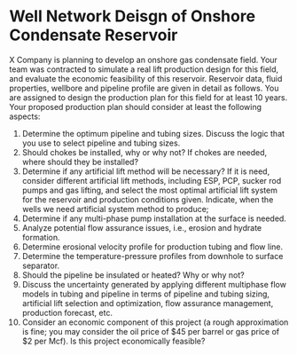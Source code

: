 # Well Network Deisgn of Onshore Condensate Reservoir
X Company is planning to develop an onshore gas condensate field. Your team was contracted to simulate a real lift production design for this field, and evaluate the economic feasibility of this reservoir. Reservoir data, fluid properties, wellbore and pipeline profile are given in detail as follows. You are assigned to design the production plan for this field for at least 10 years. Your proposed production plan should consider at least the following aspects:
1. Determine the optimum pipeline and tubing sizes. Discuss the logic that you use to select pipeline and tubing sizes.
2. Should chokes be installed, why or why not? If chokes are needed, where should they be installed?
3. Determine if any artificial lift method will be necessary? If it is need, consider different artificial lift methods, including ESP, PCP, sucker rod pumps and gas lifting, and select the most optimal artificial lift system for the reservoir and production conditions given. Indicate, when the wells we need artificial system method to produce;
4. Determine if any multi-phase pump installation at the surface is needed.
5. Analyze potential flow assurance issues, i.e., erosion and hydrate formation.
6. Determine erosional velocity profile for production tubing and flow line.
7. Determine the temperature-pressure profiles from downhole to surface separator.
8. Should the pipeline be insulated or heated? Why or why not?
9. Discuss the uncertainty generated by applying different multiphase flow models in tubing and pipeline in terms of pipeline and tubing sizing, artificial lift selection and optimization, flow assurance management, production forecast, etc.
10. Consider an economic component of this project (a rough approximation is fine; you may consider the oil price of $45 per barrel or gas price of $2 per Mcf). Is this project economically feasible?
